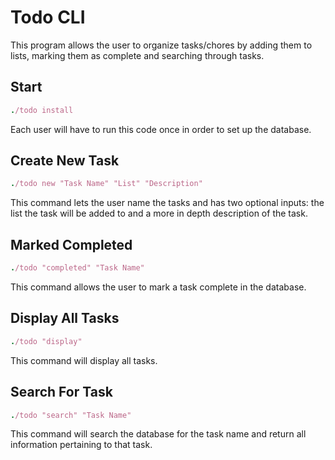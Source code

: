 # Todo CLI
This program allows the user to organize tasks/chores by adding them to lists, marking
them as complete and searching through tasks.

## Start
```ruby
./todo install
```
Each user will have to run this code once in order to set up the database.

## Create New Task
```ruby
./todo new "Task Name" "List" "Description"
```
This command lets the user name the tasks and has two optional inputs: the list the task
will be added to and a more in depth description of the task.

## Marked Completed
```ruby
./todo "completed" "Task Name"
```
This command allows the user to mark a task complete in the database.

## Display All Tasks
```ruby
./todo "display"
```
This command will display all tasks.

## Search For Task
```ruby
./todo "search" "Task Name"
```
This command will search the database for the task name and return all information
pertaining to that task.
